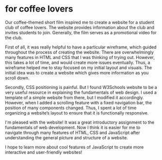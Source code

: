 # for coffee lovers
Our coffee-themed short film inspired me to create a website for a student club of coffee lovers. The website provides information about the club and invites students to join. Generally, the film serves as a promotional video for the club.

First of all, it was really helpful to have a particular wireframe, which guided throughout the process of creating the website. There are overwhelmingly many features in HTML and CSS that I was thinking of trying out. However, this takes a lot of time, and would create more issues eventually. Thus, a wireframe helped me to stay focused on my initial layout and visuals. The initial idea was to create a website which gives more information as you scroll down. 

Secondly, CSS positioning is painful. But I found W3Schools website to be a very useful resource in explaining the fundamentals of web design. I used a template of a simple website from there, but I modified it accordingly. However, when I added a scrolling feature with a fixed navigation bar, the position of many components changed. Thus, I spent a lot of time organizing a website’s layout to ensure that it is functionally responsive. 

I'm pleased with the website! It was a great introductory assignment to the fundamentals of web development. Now I think it is easier for me to navigate through many features of HTML, CSS and JavaScript after understanding the general picture and structure of a website. 

I hope to learn more about cool features of JavaScript to create more interactive and user-friendly websites!
